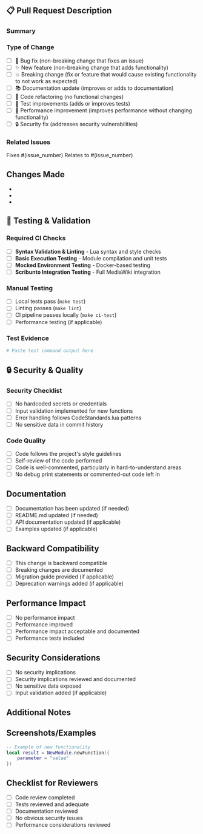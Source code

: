 ## 📋 Pull Request Description

### Summary
<!-- Provide a brief summary of what this PR accomplishes -->

### Type of Change
<!-- Mark the relevant option with an [x] -->
- [ ] 🐛 Bug fix (non-breaking change that fixes an issue)
- [ ] ✨ New feature (non-breaking change that adds functionality)
- [ ] 💥 Breaking change (fix or feature that would cause existing functionality to not work as expected)
- [ ] 📚 Documentation update (improves or adds to documentation)
- [ ] 🔧 Code refactoring (no functional changes)
- [ ] 🧪 Test improvements (adds or improves tests)
- [ ] 🚀 Performance improvement (improves performance without changing functionality)
- [ ] 🔒 Security fix (addresses security vulnerabilities)

### Related Issues
<!-- Link any related GitHub issues -->
Fixes #(issue_number)
Relates to #(issue_number)

## Changes Made
<!-- Describe the specific changes made -->
-
-
-

## 🧪 Testing & Validation

### Required CI Checks
<!-- These must pass before merge -->
- [ ] **Syntax Validation & Linting** - Lua syntax and style checks
- [ ] **Basic Execution Testing** - Module compilation and unit tests  
- [ ] **Mocked Environment Testing** - Docker-based testing
- [ ] **Scribunto Integration Testing** - Full MediaWiki integration

### Manual Testing

- [ ] Local tests pass (`make test`)
- [ ] Linting passes (`make lint`)
- [ ] CI pipeline passes locally (`make ci-test`)
- [ ] Performance testing (if applicable)

### Test Evidence
<!-- Include command output or screenshots -->
```bash
# Paste test command output here
```

## 🔒 Security & Quality

### Security Checklist

- [ ] No hardcoded secrets or credentials
- [ ] Input validation implemented for new functions
- [ ] Error handling follows CodeStandards.lua patterns
- [ ] No sensitive data in commit history

### Code Quality
<!-- Verify code quality standards -->
- [ ] Code follows the project's style guidelines
- [ ] Self-review of the code performed
- [ ] Code is well-commented, particularly in hard-to-understand areas
- [ ] No debug print statements or commented-out code left in

## Documentation
<!-- Ensure documentation is updated -->
- [ ] Documentation has been updated (if needed)
- [ ] README.md updated (if needed)
- [ ] API documentation updated (if applicable)
- [ ] Examples updated (if applicable)

## Backward Compatibility
<!-- Consider impact on existing users -->
- [ ] This change is backward compatible
- [ ] Breaking changes are documented
- [ ] Migration guide provided (if applicable)
- [ ] Deprecation warnings added (if applicable)

## Performance Impact
<!-- Consider performance implications -->
- [ ] No performance impact
- [ ] Performance improved
- [ ] Performance impact acceptable and documented
- [ ] Performance tests included

## Security Considerations
<!-- Security review -->
- [ ] No security implications
- [ ] Security implications reviewed and documented
- [ ] No sensitive data exposed
- [ ] Input validation added (if applicable)

## Additional Notes
<!-- Any additional information that reviewers should know -->

## Screenshots/Examples
<!-- If applicable, add screenshots or code examples -->

```lua
-- Example of new functionality
local result = NewModule.newFunction({
    parameter = "value"
})
```

## Checklist for Reviewers
<!-- For reviewers to use -->
- [ ] Code review completed
- [ ] Tests reviewed and adequate
- [ ] Documentation reviewed
- [ ] No obvious security issues
- [ ] Performance considerations reviewed
